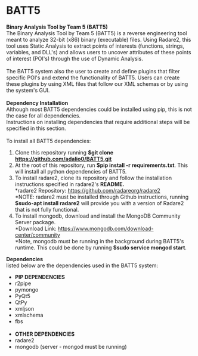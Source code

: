 # BATT5
<b>Binary Analysis Tool by Team 5 (BATT5)<br></b>
The Binary Analysis Tool by Team 5 (BATT5) is a reverse engineering tool meant to analyze 32-bit (x86) binary
(executable) files. Using Radare2, this tool uses Static Analysis to extract points of interests (functions, strings,
variables, and DLL's) and allows users to uncover attributes of these points of interest (POI's) through the use of
Dynamic Analysis.<br>
<br>
The BATT5 system also the user to create and define plugins that filter specific POI's and extend the functionality of
BATT5. Users can create these plugins by using XML files that follow our XML schemas or by using the system's GUI.<br>
<br>
<b>Dependency Installation</b><br>
Although most BATT5 dependencies could be installed using pip, this is not the case for all dependencies.<br>
Instructions on installing dependencies that require additional steps will be specified in this section. <br><br>
To install all BATT5 dependencies:<br>
1) Clone this repository running <b>$git clone https://github.com/adalio0/BATT5.git </b><br>
2) At the root of this repository, run <b>$pip install -r requirements.txt</b>. This will install all python dependencies of BATT5.<br>
3) To install radare2, clone its repository and follow the installation instructions specified in radare2's <b>README.</b><br>
*radare2 Repository: https://github.com/radareorg/radare2 <br>
*NOTE: radare2 must be installed through Github instructions, running <b>$sudo-apt install radare2</b> will provide you with a version of Radare2 that is not fully functional.<br>
4) To install mongodb, download and install the MongoDB Community Server package.<br>
*Download Link: https://www.mongodb.com/download-center/community <br>
*Note, mongodb must be running in the background during BATT5's runtime. This could be done by running <b>$sudo service mongod start</b>.<br>

<b>Dependencies</b><br>
listed below are the dependencies used in the BATT5 system: <br>
- <b>PIP DEPENDENCIES</b><br>
- r2pipe <br>
- pymongo <br>
- PyQt5 <br>
- QtPy <br>
- xmljson <br>
- xmlschema <br>
- fbs <br><br>
- <b>OTHER DEPENDENCIES</b><br>
- radare2 <br>
- mongodb (server - mongod must be running) <br>
<br>
